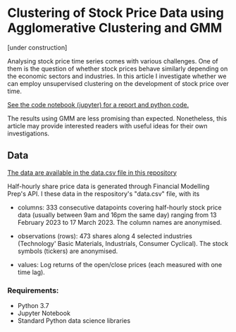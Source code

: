 # Clustering of Stock Price Data using Agglomerative Clustering and GMM
[under construction]

Analysing stock price time series comes with various challenges. One of them is the question of whether stock prices behave similarly depending on the economic sectors and industries.
In this article I investigate whether we can employ unsupervised clustering on the development of stock price over time.

[See the code notebook (jupyter) for a report and python code.](https://github.com/sachaschwab/Trade-Data-Clustering/blob/main/code.ipynb)

The results using GMM are less promising than expected. Nonetheless, this article may provide interested readers with useful ideas for their own investigations.

## Data 

[The data are available in the data.csv file in this repository](https://github.com/sachaschwab/Trade-Data-Clustering/blob/main/data.csv)

Half-hourly share price data is generated through Financial Modelling Prep's API. I these data in the respository's "data.csv" file, with its

- columns: 333 consecutive datapoints covering half-hourly stock price data (usually between 9am and 16pm the same day) ranging from 13 February 2023 to 17 March 2023. The column names are anonymised.

- observations (rows): 473 shares along 4 selected industries (Technology' Basic Materials, Industrials, Consumer Cyclical). The stock symbols (tickers) are anonymised.

- values: Log returns of the open/close prices (each measured with one time lag).

### Requirements:
- Python 3.7
- Jupyter Notebook
- Standard Python data science libraries
